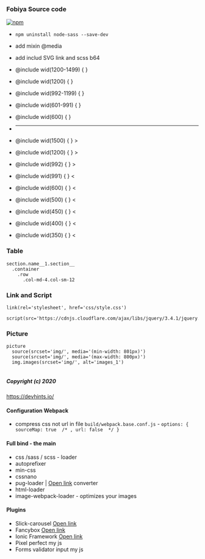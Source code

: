 ### Fobiya Source code

[![npm](https://badgen.net/npm/v/@babel/core)](https://github.com/Fobiya/coursecode)


*  ``npm uninstall node-sass --save-dev``
* add mixin @media
* add includ SVG link and scss b64


*  @include wid(1200-1499) {   } 
*  @include wid(1200)      {   } 
*  @include wid(992-1199)  {   } 
*  @include wid(601-991)   {   } 
*  @include wid(600)       {   } 

* ------------------------------------

*  @include wid(1500) {   }  >
*  @include wid(1200) {   }  >
*  @include wid(992)  {   }  >
*  @include wid(991)  {   }  <
*  @include wid(600)  {   }  <


*  @include wid(500)  {   }  <
*  @include wid(450)  {   }  <
*  @include wid(400)  {   }  <
*  @include wid(350)  {   }  <




### Table
```
section.name__1.section__
  .container
    .row
      .col-md-4.col-sm-12
```
### Link and Script
```
link(rel='stylesheet', href='css/style.css')

script(src='https://cdnjs.cloudflare.com/ajax/libs/jquery/3.4.1/jquery.js')
```
### Picture
```
picture
  source(srcset='img/', media='(min-width: 801px)')
  source(srcset='img/', media='(max-width: 800px)')
  img.images(srcset='img/', alt='images_1')
  
```


##### Copyright (c) 2020


https://devhints.io/

#### Configuration Webpack

* compress css not url in file ``build/webpack.base.conf.js``  -  `` options: { sourceMap: true  /* , url: false  */ } ``

#### Full bind - the main

* css /sass / scss - loader
* autoprefixer
* min-css
* cssnano
* pug-loader | [Open link](https://pughtml.com) converter
* html-loader
* image-webpack-loader - optimizes your images 

#### Plugins
* Slick-carousel  [Open link](https://github.com/kenwheeler/slick/)   
* Fancybox [Open link](https://github.com/fancyapps/fancybox)  
* Ionic Framework [Open link](https://ionicons.com/v2/)  
* Pixel perfect my js
* Forms validator input my js